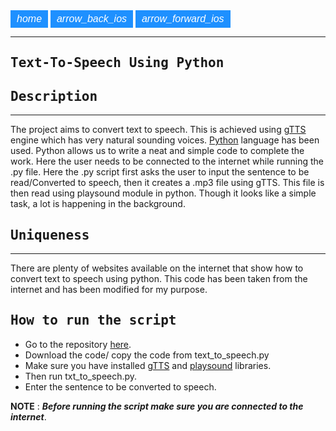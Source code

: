 <link rel="stylesheet" href="https://fonts.googleapis.com/icon?family=Material+Icons">
<style>
.btn {
  background-color: DodgerBlue;
  border: none;
  color: white;
  padding: 5px 10px;
  font-size: 16px;
  cursor: pointer;
}
/* Darker background on mouse-over */
.btn:hover {
  background-color: RoyalBlue;
}
</style>

<a href="https://suhasbrao.github.io/" >
  <button class="btn"><i class="material-icons">home</i></button></a>
<a href="https://suhasbrao.github.io/Snake-game/">
  <button class="btn"><i class="material-icons">arrow_back_ios</i></button></a>
<a href="https://suhasbrao.github.io/FaceDetection/" >
  <button class="btn"><i class="material-icons">arrow_forward_ios</i></button></a>

---

<samp>Text-To-Speech Using Python</samp>
---
## <samp>Description</samp>
---
The project aims to convert text to speech. This is achieved using [gTTS](https://gtts.readthedocs.io/en/latest/) engine which has very natural sounding voices. [Python](https://www.python.org/) language has been used. Python allows us to write a neat and simple code to complete the work. Here the user needs to be connected to the internet while running the .py file. Here the .py script first asks the user to input the sentence to be read/Converted to speech, then it creates a .mp3 file using gTTS. This file is then read using playsound module in python. Though it looks like a simple task, a lot is happening in the background.

## <samp> Uniqueness </samp>
---
There are plenty of websites available on the internet that show how to convert text to speech using python. This code has been taken from the internet and has been modified for my purpose. 

## <samp> How to run the script </samp>
- Go to the repository [here](https://github.com/SuhasBRao/Text-To-Speech).
- Download the code/ copy the code from text_to_speech.py
- Make sure you have installed [gTTS](https://pypi.org/project/gTTS/) and [playsound](https://pypi.org/project/playsound/) libraries.
- Then run txt_to_speech.py.
- Enter the sentence to be converted to speech.

**NOTE** : ***Before running the script make sure you are connected to the internet***.
